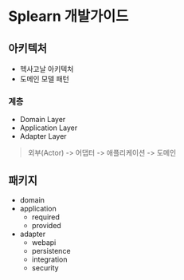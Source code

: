 # Splearn 개발가이드

## 아키텍처
- 헥사고날 아키텍처
- 도메인 모델 패턴

### 계층
- Domain Layer
- Application Layer
- Adapter Layer

> 외부(Actor) -> 어댑터 -> 애플리케이션 -> 도메인

## 패키지
- domain
- application
  - required
  - provided
- adapter
  - webapi
  - persistence
  - integration
  - security
